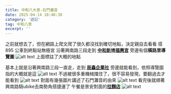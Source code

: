 ```yaml
---
title: 中和八大景-石門灘音
date: 2025-04-14 18:48:38
category: '遊記'
tag: 中和八景
excerpt: ''
---
```

之前就想去了，但在網路上爬文爬了很久都沒找到確切地點，決定親自去看看
搭 895 公車到終點站無極宮
沿著興南路三段走到 [**中和新埤福興宮**](https://maps.app.goo.gl/npLUACoxrrrGwtCz7)
旁邊有個**橫路里導覽圖**
![alt text](images/20250414/1.webp)
上面標註了大概的地點

基本上就是沿著興南路三段一直走，走到 [**辰鑫企業社**](https://maps.app.goo.gl/mB9xVcpTtVrpeodh6)
旁邊就能看到，依照導覽圖指的大概就是這
![alt text](images/20250414/4.webp)
不過被很多重機械擋住了，很不容易發現，要翻過去才能看到
![alt text](images/20250414/2.webp)
對面有幾張圖片講述了石門灘音的由來
![alt text](images/20250414/3.webp)
看完後就順著興南路騎ubike去南勢角搭捷運了
午餐是景安對面的[**拉麵店**](https://maps.app.goo.gl/1DATKUbkxUjMQSKx6)
![alt text](images/20250414/5.webp)
